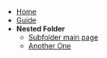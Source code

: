 - [Home](/)
- [Guide](guide.md "The greatest guide in the world")
- **Nested Folder**
    - [Subfolder main page](/subfolder/README.md)
    - [Another One](/subfolder/anotherone/README.md)
